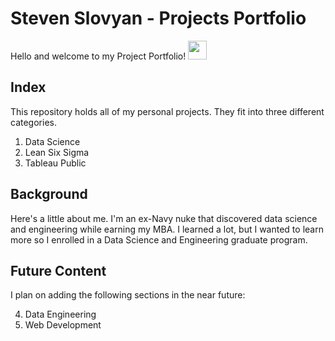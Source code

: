 # Steven Slovyan - Projects Portfolio

Hello and welcome to my Project Portfolio!  <img src="https://raw.githubusercontent.com/MartinHeinz/MartinHeinz/master/wave.gif" width="30px">

## Index

This repository holds all of my personal projects.  They fit into three different categories.

1. Data Science
2. Lean Six Sigma
3. Tableau Public

## Background

Here's a little about me.  I'm an ex-Navy nuke that discovered data science and engineering while earning my MBA.  I learned a lot, but I wanted to learn more so I enrolled in a Data Science and Engineering graduate program.

## Future Content

I plan on adding the following sections in the near future:

4. Data Engineering
5. Web Development

